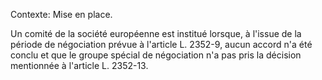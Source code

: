 Contexte: Mise en place.

Un comité de la société européenne est institué lorsque, à l'issue de la période de négociation prévue à l'article L. 2352-9, aucun accord n'a été conclu et que le groupe spécial de négociation n'a pas pris la décision mentionnée à l'article L. 2352-13.